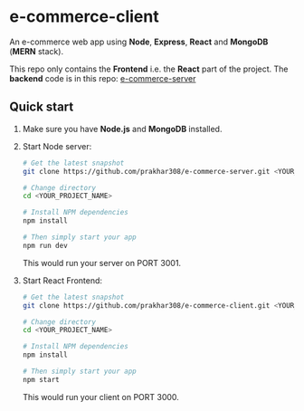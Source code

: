 # e-commerce-client
An e-commerce web app using **Node**, **Express**, **React** and **MongoDB** (**MERN** stack).

This repo only contains the **Frontend** i.e. the **React** part of the project.
The **backend** code is in this repo: [e-commerce-server](https://github.com/prakhar308/e-commerce-server)

Quick start
--------

1. Make sure you have **Node.js** and **MongoDB** installed.

2. Start Node server:
    ```bash
    # Get the latest snapshot
    git clone https://github.com/prakhar308/e-commerce-server.git <YOUR_PROJECT_NAME>

    # Change directory
    cd <YOUR_PROJECT_NAME>

    # Install NPM dependencies
    npm install

    # Then simply start your app
    npm run dev
    ```
    This would run your server on PORT 3001.

3. Start React Frontend:
    ```bash
    # Get the latest snapshot
    git clone https://github.com/prakhar308/e-commerce-client.git <YOUR_PROJECT_NAME>

    # Change directory
    cd <YOUR_PROJECT_NAME>

    # Install NPM dependencies
    npm install

    # Then simply start your app
    npm start
    ```
    This would run your client on PORT 3000.